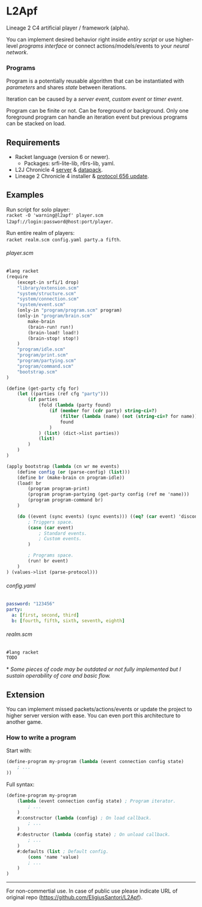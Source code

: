 # L2Apf
Lineage 2 C4 artificial player / framework (alpha).

You can implement desired behavior right inside *entiry script* or use higher-level *programs interface* or connect actions/models/events to your *neural network*.

### Programs
Program is a potentially reusable algorithm that can be instantiated with *parameters* and shares *state* between iterations.

Iteration can be caused by a *server event*, *custom event* or *timer event*.

Program can be finite or not. Can be foreground or background. Only one foreground program can handle an iteration event but previous programs can be stacked on load.

## Requirements
* Racket language (version 6 or newer).
	* Packages: srfi-lite-lib, r6rs-lib, yaml.
* L2J Chronicle 4 [server](https://bitbucket.org/l2jserver/l2j-server-game/src/C4) & [datapack](https://bitbucket.org/l2jserver/l2j-server-datapack/src/C4).
* Lineage 2 Chronicle 4 installer & [protocol 656 update](https://drive.google.com/open?id=10uYHb6Hg07me7Y88xHDRUs4zI-c-njnE).

## Examples
Run script for solo player:  
`racket -O 'warning@l2apf' player.scm l2apf://login:password@host:port/player`.  

Run entire realm of players:  
`racket realm.scm config.yaml party.a fifth`.

###### player.scm
```scheme
#lang racket
(require
	(except-in srfi/1 drop)
	"library/extension.scm"
	"system/structure.scm"
	"system/connection.scm"
	"system/event.scm"
	(only-in "program/program.scm" program)
	(only-in "program/brain.scm"
		make-brain
		(brain-run! run!)
		(brain-load! load!)
		(brain-stop! stop!)
	)
	"program/idle.scm"
	"program/print.scm"
	"program/partying.scm"
	"program/command.scm"
	"bootstrap.scm"
)

(define (get-party cfg for)
	(let ((parties (ref cfg "party")))
		(if parties
			(fold (lambda (party found)
				(if (member for (cdr party) string-ci=?)
					(filter (lambda (name) (not (string-ci=? for name))) (cdr party))
					found
				)
			) (list) (dict->list parties))
			(list)
		)
	)
)

(apply bootstrap (lambda (cn wr me events)
	(define config (or (parse-config) (list)))
	(define br (make-brain cn program-idle))
	(load! br
		(program program-print)
		(program program-partying (get-party config (ref me 'name)))
		(program program-command br)
	)

	(do ((event (sync events) (sync events))) ((eq? (car event) 'disconnect))
		; Triggers space.
		(case (car event)
			; Standard events.
			; Custom events.
		)

		; Programs space.
		(run! br event)
	)
) (values->list (parse-protocol)))
```

###### config.yaml
```yaml
password: "123456"
party:
  a: [first, second, third]
  b: [fourth, fifth, sixth, seventh, eighth]

```

###### realm.scm
```scheme
#lang racket
TODO
```

\* *Some pieces of code may be outdated or not fully implemented but I sustain operability of core and basic flow.*

## Extension
You can implement missed packets/actions/events or update the project to higher server version with ease.
You can even port this architecture to another game.

### How to write a program
Start with:
```scheme
(define-program my-program (lambda (event connection config state)
	; ...
))
```

Full syntax:
```scheme
(define-program my-program
	(lambda (event connection config state) ; Program iterator.
		; ...
	)
	#:constructor (lambda (config) ; On load callback.
		; ...
	)
	#:destructor (lambda (config state) ; On unload callback.
		; ...
	)
	#:defaults (list ; Default config.
		(cons 'name 'value)
		; ...
	)
)
```

---

For non-commertial use. In case of public use please indicate URL of original repo (https://github.com/EligiusSantori/L2Apf).
